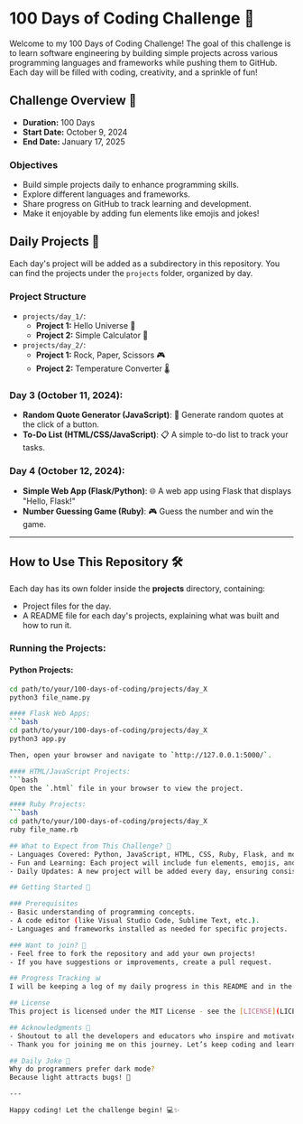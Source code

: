 # 100 Days of Coding Challenge 🚀

Welcome to my 100 Days of Coding Challenge! The goal of this challenge is to learn software engineering by building simple projects across various programming languages and frameworks while pushing them to GitHub. Each day will be filled with coding, creativity, and a sprinkle of fun! 

## Challenge Overview 📝
- **Duration:** 100 Days
- **Start Date:** October 9, 2024
- **End Date:** January 17, 2025

### Objectives
- Build simple projects daily to enhance programming skills.
- Explore different languages and frameworks.
- Share progress on GitHub to track learning and development.
- Make it enjoyable by adding fun elements like emojis and jokes!

## Daily Projects 📅
Each day's project will be added as a subdirectory in this repository. You can find the projects under the `projects` folder, organized by day.

### Project Structure
- `projects/day_1/`: 
  - **Project 1:** Hello Universe 🌌
  - **Project 2:** Simple Calculator 🧮
- `projects/day_2/`: 
  - **Project 1:** Rock, Paper, Scissors 🎮
  - **Project 2:** Temperature Converter 🌡️
### Day 3 (October 11, 2024):
- **Random Quote Generator (JavaScript)**: 📜 Generate random quotes at the click of a button.
- **To-Do List (HTML/CSS/JavaScript)**: 📋 A simple to-do list to track your tasks.

### Day 4 (October 12, 2024):
- **Simple Web App (Flask/Python)**: 🌐 A web app using Flask that displays "Hello, Flask!"
- **Number Guessing Game (Ruby)**: 🎮 Guess the number and win the game.

---

## How to Use This Repository 🛠️

Each day has its own folder inside the **projects** directory, containing:
- Project files for the day.
- A README file for each day's projects, explaining what was built and how to run it.

### Running the Projects:

#### Python Projects:
```bash
cd path/to/your/100-days-of-coding/projects/day_X
python3 file_name.py

#### Flask Web Apps:
```bash
cd path/to/your/100-days-of-coding/projects/day_X
python3 app.py

Then, open your browser and navigate to `http://127.0.0.1:5000/`.

#### HTML/JavaScript Projects:
```bash
Open the `.html` file in your browser to view the project.

#### Ruby Projects:
```bash
cd path/to/your/100-days-of-coding/projects/day_X
ruby file_name.rb

## What to Expect from This Challenge? 🎯
- Languages Covered: Python, JavaScript, HTML, CSS, Ruby, Flask, and more to come!
- Fun and Learning: Each project will include fun elements, emojis, and coding jokes, making this journey enjoyable!
- Daily Updates: A new project will be added every day, ensuring consistent learning and growth.

## Getting Started 🔧

### Prerequisites
- Basic understanding of programming concepts.
- A code editor (like Visual Studio Code, Sublime Text, etc.).
- Languages and frameworks installed as needed for specific projects.

### Want to join? 🤝
- Feel free to fork the repository and add your own projects!
- If you have suggestions or improvements, create a pull request.

## Progress Tracking 📊
I will be keeping a log of my daily progress in this README and in the individual project folders. 

## License
This project is licensed under the MIT License - see the [LICENSE](LICENSE) file for details.

## Acknowledgments 🙏
- Shoutout to all the developers and educators who inspire and motivate the coding community!
- Thank you for joining me on this journey. Let’s keep coding and learning together! 🎉

## Daily Joke 🤡
Why do programmers prefer dark mode?  
Because light attracts bugs! 🐞

---

Happy coding! Let the challenge begin! 💻✨

